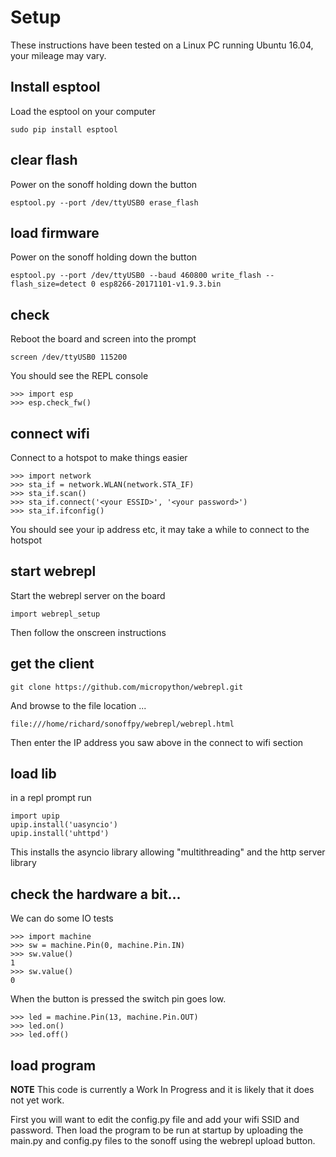# Setup
These instructions have been tested on a Linux PC running Ubuntu 16.04, your mileage may vary.

## Install esptool
Load the esptool on your computer
```
sudo pip install esptool
```
## clear flash
Power on the sonoff holding down the button
```
esptool.py --port /dev/ttyUSB0 erase_flash
```
## load firmware
Power on the sonoff holding down the button
```
esptool.py --port /dev/ttyUSB0 --baud 460800 write_flash --flash_size=detect 0 esp8266-20171101-v1.9.3.bin
```

## check
Reboot the board and screen into the prompt
```
screen /dev/ttyUSB0 115200
```
You should see the REPL console
```
>>> import esp
>>> esp.check_fw()
```
## connect wifi
Connect to a hotspot to make things easier
```
>>> import network
>>> sta_if = network.WLAN(network.STA_IF)
>>> sta_if.scan()
>>> sta_if.connect('<your ESSID>', '<your password>')
>>> sta_if.ifconfig()
```
You should see your ip address etc, it may take a while to connect to the hotspot
## start webrepl
Start the webrepl server on the board
```
import webrepl_setup
```
Then follow the onscreen instructions
## get the client
```
git clone https://github.com/micropython/webrepl.git
```
And browse to the file location ...
```
file:///home/richard/sonoffpy/webrepl/webrepl.html
```
Then enter the IP address you saw above in the connect to wifi section
## load lib
in a repl prompt run
```
import upip
upip.install('uasyncio')
upip.install('uhttpd')
```
This installs the asyncio library allowing "multithreading" and the http server library

## check the hardware a bit...
We can do some IO tests
```
>>> import machine
>>> sw = machine.Pin(0, machine.Pin.IN)
>>> sw.value()
1
>>> sw.value()
0
```
When the button is pressed the switch pin goes low.

```
>>> led = machine.Pin(13, machine.Pin.OUT)
>>> led.on()
>>> led.off()
```

## load program
**NOTE** This code is currently a Work In Progress and it is likely that it does not yet work.

First you will want to edit the config.py file and add your wifi SSID and password. Then load the program to be run at startup by uploading the main.py and config.py files to the sonoff using the webrepl upload button.
